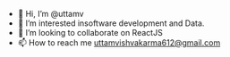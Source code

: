 - 👋 Hi, I’m @uttamv
- 👀 I’m interested insoftware development and Data.
- 💞️ I’m looking to collaborate on ReactJS
- 📫 How to reach me uttamvishvakarma612@gmail.com

<!---
uttamv/uttamv is a ✨ special ✨ repository because its `README.md` (this file) appears on your GitHub profile.
You can click the Preview link to take a look at your changes.
--->
